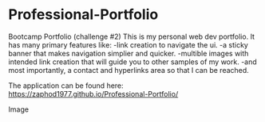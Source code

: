 # Professional-Portfolio
Bootcamp Portfolio (challenge #2)
This is my personal web dev portfolio.
It has many primary features like:
-link creation to navigate the ui.
-a sticky banner that makes navigation simplier and quicker.
-multible images with intended link creation that will guide you to other samples of my work.
-and most importantly, a contact and hyperlinks area so that I can be reached.

The application can be found here:
https://zaphod1977.github.io/Professional-Portfolio/

Image
